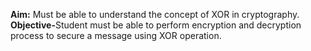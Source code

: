 <b>Aim:</b> Must be able to understand the concept of XOR in cryptography.
<b>Objective-</b>Student must be able to perform encryption and decryption process to secure a message using XOR operation.

